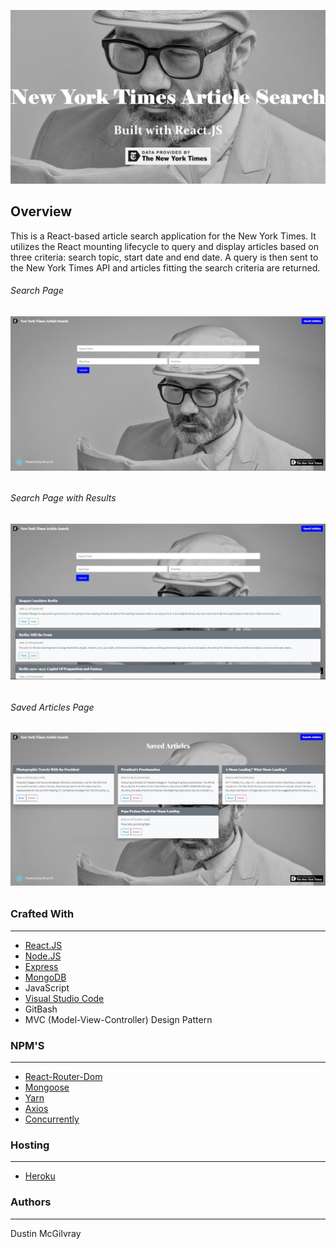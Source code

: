 <p align="center">
  <img src = screenshots/nyt_logo.png/>
</p>

## Overview
This is a React-based article search application for the New York Times. It utilizes the React mounting lifecycle to query and display articles based on three criteria: search topic, start date and end date. A query is then sent to the New York Times API and articles fitting the search criteria are returned.  

<h6>Search Page<h6>
<p align="center">
  <img src = screenshots/nyt_react_search_screen.JPG/>
</p>

<h6>Search Page with Results<h6>
<p align="center">
  <img src = screenshots/nyt_react_result_screen.JPG/>
</p>

<h6>Saved Articles Page<h6>
<p align="center">
  <img src = screenshots/nyt_react_saved_screen.JPG/>
</p>

### Crafted With
---
* [React.JS](https://reactjs.org/)
* [Node.JS](https://nodejs.org/en/)
* [Express](https://www.npmjs.com/package/express)
* [MongoDB](https://www.mongodb.com/)
* JavaScript
* [Visual Studio Code](https://code.visualstudio.com/)
* GitBash
* MVC (Model-View-Controller) Design Pattern

### NPM'S
---
* [React-Router-Dom](https://reacttraining.com/react-router/)
* [Mongoose](https://mongoosejs.com/)
* [Yarn](https://yarnpkg.com/en/)
* [Axios](https://www.npmjs.com/package/nodemon)
* [Concurrently](https://www.npmjs.com/package/concurrently)

### Hosting
---
* [Heroku](https://www.heroku.com/)


### Authors
---
Dustin McGilvray

